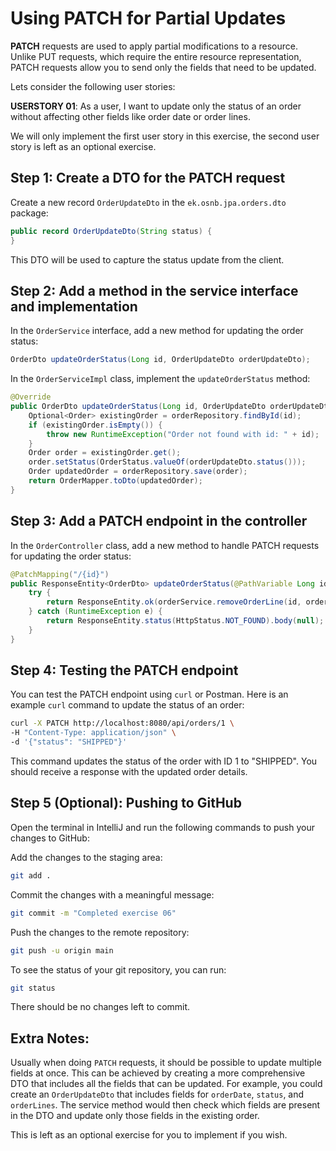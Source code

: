 # Using PATCH for Partial Updates

**PATCH** requests are used to apply partial modifications to a resource. Unlike PUT requests, which require the entire resource representation, PATCH requests allow you to send only the fields that need to be updated.

Lets consider the following user stories:

**USERSTORY 01**: As a user, I want to update only the status of an order without affecting other fields like order date or order lines.

We will only implement the first user story in this exercise, the second user story is left as an optional exercise.


## Step 1: Create a DTO for the PATCH request
Create a new record `OrderUpdateDto` in the `ek.osnb.jpa.orders.dto` package:

```java
public record OrderUpdateDto(String status) {
}
```
This DTO will be used to capture the status update from the client.

## Step 2: Add a method in the service interface and implementation
In the `OrderService` interface, add a new method for updating the order status:

```java
OrderDto updateOrderStatus(Long id, OrderUpdateDto orderUpdateDto);
```

In the `OrderServiceImpl` class, implement the `updateOrderStatus` method:

```java
@Override
public OrderDto updateOrderStatus(Long id, OrderUpdateDto orderUpdateDto) {
    Optional<Order> existingOrder = orderRepository.findById(id);
    if (existingOrder.isEmpty()) {
        throw new RuntimeException("Order not found with id: " + id);
    }
    Order order = existingOrder.get();
    order.setStatus(OrderStatus.valueOf(orderUpdateDto.status()));
    Order updatedOrder = orderRepository.save(order);
    return OrderMapper.toDto(updatedOrder);
}
```

## Step 3: Add a PATCH endpoint in the controller
In the `OrderController` class, add a new method to handle PATCH requests for updating the order status:

```java
@PatchMapping("/{id}")
public ResponseEntity<OrderDto> updateOrderStatus(@PathVariable Long id, @RequestBody OrderUpdateDto orderUpdateDto) {
    try {
        return ResponseEntity.ok(orderService.removeOrderLine(id, orderLineId));
    } catch (RuntimeException e) {
        return ResponseEntity.status(HttpStatus.NOT_FOUND).body(null);
    }
}
```

## Step 4: Testing the PATCH endpoint
You can test the PATCH endpoint using `curl` or Postman. Here is an example `curl` command to update the status of an order:
```bash
curl -X PATCH http://localhost:8080/api/orders/1 \
-H "Content-Type: application/json" \
-d '{"status": "SHIPPED"}'
```
This command updates the status of the order with ID 1 to "SHIPPED". You should receive a response with the updated order details.

## Step 5 (Optional): Pushing to GitHub
Open the terminal in IntelliJ and run the following commands to push your changes to GitHub:

Add the changes to the staging area:
```bash
git add .
```

Commit the changes with a meaningful message:
```bash
git commit -m "Completed exercise 06"
```

Push the changes to the remote repository:
```bash
git push -u origin main
```

To see the status of your git repository, you can run:
```bash
git status
```

There should be no changes left to commit.


## Extra Notes:

Usually when doing `PATCH` requests, it should be possible to update multiple fields at once. This can be achieved by creating a more comprehensive DTO that includes all the fields that can be updated. For example, you could create an `OrderUpdateDto` that includes fields for `orderDate`, `status`, and `orderLines`. The service method would then check which fields are present in the DTO and update only those fields in the existing order.

This is left as an optional exercise for you to implement if you wish.